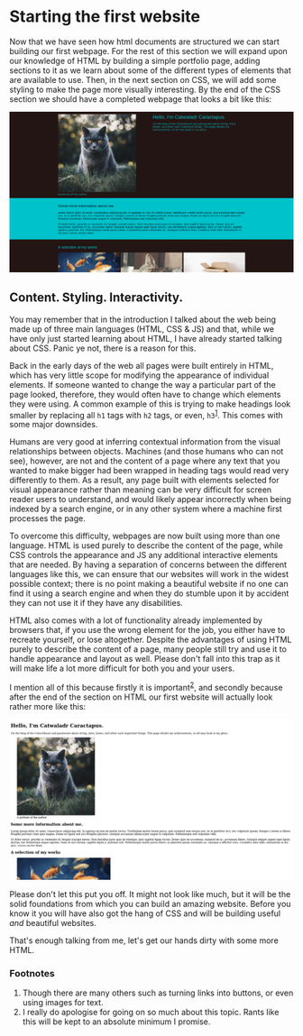 # Starting the first website

Now that we have seen how html documents are structured we can start building our first webpage. For the rest of this section we will expand upon our knowledge of HTML by building a simple portfolio page, adding sections to it as we learn about some of the different types of elements that are available to use. Then, in the next section on CSS, we will add some styling to make the page more visually interesting. By the end of the CSS section we should have a completed webpage that looks a bit like this:

![Our first website viewed on a computer](./images/s1c4/Desktop_styled.jpg)

## Content. Styling. Interactivity.

You may remember that in the introduction I talked about the web being made up of three main languages (HTML, CSS & JS) and that, while we have only just started learning about HTML, I have already started talking about CSS. Panic ye not, there is a reason for this.

Back in the early days of the web all pages were built entirely in HTML, which has very little scope for modifying the appearance of individual elements. If someone wanted to change the way a particular part of the page looked, therefore, they would often have to change which elements they were using. A common example of this is trying to make headings look smaller by replacing all `h1` tags with `h2` tags, or even, `h3`<sup id="a1">[1](#f1)</sup>. This comes with some major downsides.

Humans are very good at inferring contextual information from the visual relationships between objects. Machines (and those humans who can not see), however, are not and the content of a page where any text that you wanted to make bigger had been wrapped in heading tags would read very differently to them. As a result, any page built with elements selected for visual appearance rather than meaning can be very difficult for screen reader users to understand, and would likely appear incorrectly when being indexed by a search engine, or in any other system where a machine first processes the page.

To overcome this difficulty, webpages are now built using more than one language. HTML is used purely to describe the content of the page, while CSS controls the appearance and JS any additional interactive elements that are needed. By having a separation of concerns between the different languages like this, we can ensure that our websites will work in the widest possible context; there is no point making a beautiful website if no one can find it using a search engine and when they do stumble upon it by accident they can not use it if they have any disabilities.

HTML also comes with a lot of functionality already implemented by browsers that, if you use the wrong element for the job, you either have to recreate yourself, or lose altogether. Despite the advantages of using HTML purely to describe the content of a page, many people still try and use it to handle appearance and layout as well. Please don't fall into this trap as it will make life a lot more difficult for both you and your users.

I mention all of this because firstly it is important<sup id="a2">[2](#f2)</sup>, and secondly because after the end of the section on HTML our first website will actually look rather more like this:

![A plain html view of our first website](./images/s1c4/Desktop_unstyled.jpg)

Please don't let this put you off. It might not look like much, but it will be the solid foundations from which you can build an amazing website. Before you know it you will have also got the hang of CSS and will be building useful *and* beautiful websites.

That's enough talking from me, let's get our hands dirty with some more HTML.

### Footnotes
<ol class="footnotes">
<li id="f1">Though there are many others such as turning links into buttons, or even using images for text.</li>
<li id="f2">I really do apologise for going on so much about this topic. Rants like this will be kept to an absolute minimum I promise.</li>
</ol>